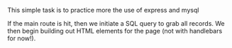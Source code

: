 This simple task is to practice more the use of express and mysql

If the main route is hit, then we initiate a SQL query to grab all records. We then begin building out HTML elements for the page (not with handlebars for now!). 